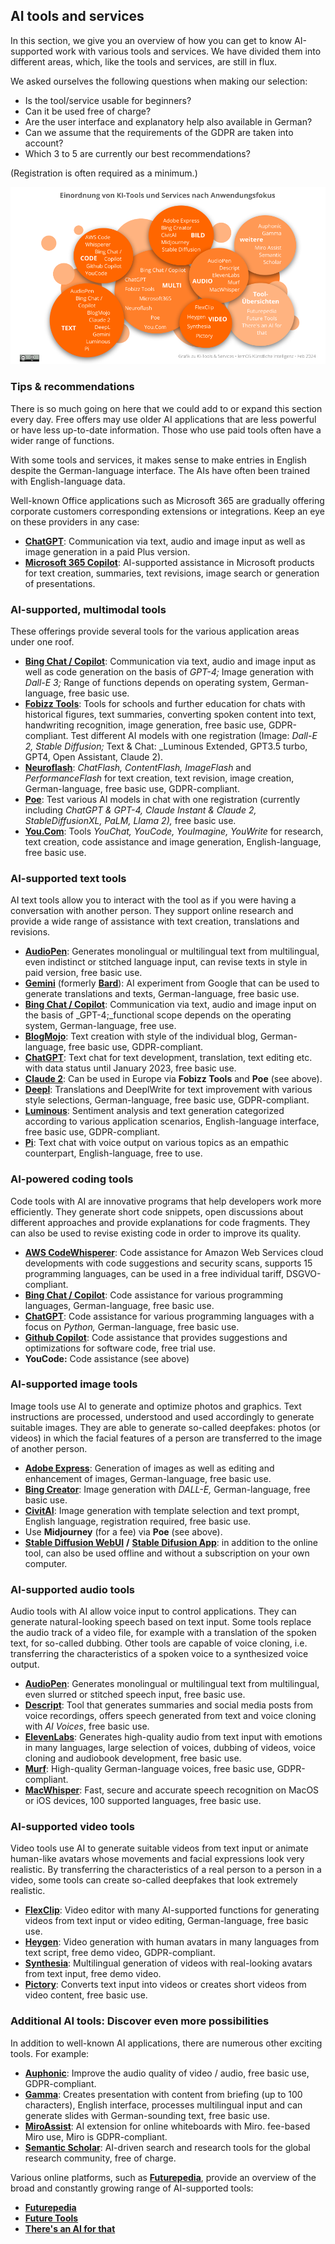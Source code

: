 ## AI tools and services

In this section, we give you an overview of how you can get to know AI-supported work with various tools and services. We have divided them into different areas, which, like the tools and services, are still in flux.

We asked ourselves the following questions when making our selection: 

- Is the tool/service usable for beginners?
- Can it be used free of charge?
- Are the user interface and explanatory help also available in German?
- Can we assume that the requirements of the GDPR are taken into account?
- Which 3 to 5 are currently our best recommendations?

(Registration is often required as a minimum.)

![Overview AI Tools and Services](./images/lernos-ki-tools-services-202402-de.png)


### Tips & recommendations

There is so much going on here that we could add to or expand this section every day. Free offers may use older AI applications that are less powerful or have less up-to-date information. Those who use paid tools often have a wider range of functions.

With some tools and services, it makes sense to make entries in English despite the German-language interface. The AIs have often been trained with English-language data.

Well-known Office applications such as Microsoft 365 are gradually offering corporate customers corresponding extensions or integrations. Keep an eye on these providers in any case:

- [**ChatGPT**](https://chat.openai.com/auth/login): Communication via text, audio and image input as well as image generation in a paid Plus version.
- [**Microsoft 365 Copilot**](https://support.microsoft.com/de-de/copilot): AI-supported assistance in Microsoft products for text creation, summaries, text revisions, image search or generation of presentations.


### AI-supported, multimodal tools

These offerings provide several tools for the various application areas under one roof.

- [**Bing Chat / Copilot**](https://www.bing.com/search): Communication via text, audio and image input as well as code generation on the basis of _GPT-4;_ Image generation with _Dall-E 3;_ Range of functions depends on operating system, German-language, free basic use.
- [**Fobizz Tools**](https://tools.fobizz.com): Tools for schools and further education for chats with historical figures, text summaries, converting spoken content into text, handwriting recognition, image generation, free basic use, GDPR-compliant. Test different AI models with one registration (Image: _Dall-E 2, Stable Diffusion;_ Text & Chat: _Luminous Extended, GPT3.5 turbo, GPT4, Open Assistant, Claude 2).
- [**Neuroflash**](https://neuroflash.com/de/free-content-generatoren): _ChatFlash, ContentFlash, ImageFlash_ and _PerformanceFlash_ for text creation, text revision, image creation, German-language, free basic use, GDPR-compliant.
- [**Poe**](https://poe.com): Test various AI models in chat with one registration (currently including _ChatGPT & GPT-4, Claude Instant & Claude 2, StableDiffusionXL, PaLM, Llama 2),_ free basic use.
- [**You.Com**](https://you.com): Tools _YouChat, YouCode, YouImagine, YouWrite_ for research, text creation, code assistance and image generation, English-language, free basic use.


### AI-supported text tools

AI text tools allow you to interact with the tool as if you were having a conversation with another person. They support online research and provide a wide range of assistance with text creation, translations and revisions.

- [**AudioPen**](https://audiopen.ai): Generates monolingual or multilingual text from multilingual, even indistinct or stitched language input, can revise texts in style in paid version, free basic use.
- [**Gemini**](https://gemini.google.com/) (formerly [**Bard**](https://bard.google.com/chat)): AI experiment from Google that can be used to generate translations and texts, German-language, free basic use.
- [**Bing Chat / Copilot**](https://www.bing.com/search): Communication via text, audio and image input on the basis of _GPT-4;_functional scope depends on the operating system, German-language, free use.
- [**BlogMojo**](https://blogmojo.ai): Text creation with style of the individual blog, German-language, free basic use, GDPR-compliant.
- [**ChatGPT**](https://chat.openai.com/auth/login): Text chat for text development, translation, text editing etc. with data status until January 2023, free basic use. 
- [**Claude 2**](https://claude.ai): Can be used in Europe via **Fobizz Tools** and **Poe** (see above).
- [**Deepl**](https://deepl.com): Translations and DeeplWrite for text improvement with various style selections, German-language, free basic use, GDPR-compliant.
- [**Luminous**](https://app.aleph-alpha.com/): Sentiment analysis and text generation categorized according to various application scenarios, English-language interface, free basic use, GDPR-compliant.
- [**Pi**](https://pi.ai/talk): Text chat with voice output on various topics as an empathic counterpart, English-language, free to use.


### AI-powered coding tools

Code tools with AI are innovative programs that help developers work more efficiently. They generate short code snippets, open discussions about different approaches and provide explanations for code fragments. They can also be used to revise existing code in order to improve its quality.

- [**AWS CodeWhisperer**](https://aws.amazon.com/de/codewhisperer): Code assistance for Amazon Web Services cloud developments with code suggestions and security scans, supports 15 programming languages, can be used in a free individual tariff, DSGVO-compliant.
- [**Bing Chat / Copilot**](https://www.bing.com/search): Code assistance for various programming languages, German-language, free basic use.
- [**ChatGPT**](https://chat.openai.com/auth/login): Code assistance for various programming languages with a focus on _Python,_ German-language, free basic use.
- [**Github Copilot**](https://github.com/features/copilot): Code assistance that provides suggestions and optimizations for software code, free trial use.
- **YouCode:** Code assistance (see above)


### AI-supported image tools

Image tools use AI to generate and optimize photos and graphics. Text instructions are processed, understood and used accordingly to generate suitable images. They are able to generate so-called deepfakes: photos (or videos) in which the facial features of a person are transferred to the image of another person.

- [**Adobe Express**](https://www.adobe.com/de/express): Generation of images as well as editing and enhancement of images, German-language, free basic use.
- [**Bing Creator**](https://bing.com/create): Image generation with _DALL-E,_ German-language, free basic use.
- [**CivitAI**](https://civitai.com): Image generation with template selection and text prompt, English language, registration required, free basic use.
- Use **Midjourney** (for a fee) via **Poe** (see above).
- [**Stable Diffusion WebUI**](https://stablediffusionweb.com/WebUI) **/** [**Stable Difusion App**](https://stablediffusionweb.com/app): in addition to the online tool, can also be used offline and without a subscription on your own computer.


### AI-supported audio tools

Audio tools with AI allow voice input to control applications. They can generate natural-looking speech based on text input. Some tools replace the audio track of a video file, for example with a translation of the spoken text, for so-called dubbing. Other tools are capable of voice cloning, i.e. transferring the characteristics of a spoken voice to a synthesized voice output.

- [**AudioPen**](https://audiopen.ai): Generates monolingual or multilingual text from multilingual, even slurred or stitched speech input, free basic use.
- [**Descript**](https://www.descript.com): Tool that generates summaries and social media posts from voice recordings, offers speech generated from text and voice cloning with _AI Voices_, free basic use.
- [**ElevenLabs**](https://elevenlabs.io): Generates high-quality audio from text input with emotions in many languages, large selection of voices, dubbing of videos, voice cloning and audiobook development, free basic use.
- [**Murf**](https://murf.ai): High-quality German-language voices, free basic use, GDPR-compliant.
- [**MacWhisper**](https://goodsnooze.gumroad.com/l/macwhisper): Fast, secure and accurate speech recognition on MacOS or iOS devices, 100 supported languages, free basic use.


### AI-supported video tools

Video tools use AI to generate suitable videos from text input or animate human-like avatars whose movements and facial expressions look very realistic. By transferring the characteristics of a real person to a person in a video, some tools can create so-called deepfakes that look extremely realistic.

- [**FlexClip**](https://www.flexclip.com/de): Video editor with many AI-supported functions for generating videos from text input or video editing, German-language, free basic use.
- [**Heygen**](https://www.heygen.com): Video generation with human avatars in many languages from text script, free demo video, GDPR-compliant.
- [**Synthesia**](https://www.synthesia.io): Multilingual generation of videos with real-looking avatars from text input, free demo video.
- [**Pictory**](https://pictory.ai): Converts text input into videos or creates short videos from video content, free basic use.

### Additional AI tools: Discover even more possibilities

In addition to well-known AI applications, there are numerous other exciting tools. For example:

- [**Auphonic**](https://auphonic.com): Improve the audio quality of video / audio, free basic use, GDPR-compliant.
- [**Gamma**](https://gamma.app): Creates presentation with content from briefing (up to 100 characters), English interface, processes multilingual input and can generate slides with German-sounding text, free basic use.
- [**MiroAssist**](https://miro.com/de/assist): AI extension for online whiteboards with Miro. fee-based Miro use, Miro is GDPR-compliant.
- [**Semantic Scholar**](https://www.semanticscholar.org): AI-driven search and research tools for the global research community, free of charge.


Various online platforms, such as [**Futurepedia**](), provide an overview of the broad and constantly growing range of AI-supported tools:

- [**Futurepedia**](https://www.futurepedia.io)
- [**Future Tools**](https://www.futuretools.io)
- [**There's an AI for that**](https://theresanaiforthat.com)
